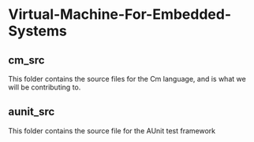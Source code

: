 # Virtual-Machine-For-Embedded-Systems

## cm_src
This folder contains the source files for the Cm language, and is what we will be contributing to.

## aunit_src
This folder contains the source file for the AUnit test framework